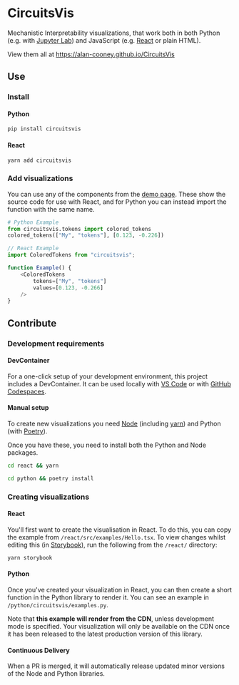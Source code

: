 # CircuitsVis

Mechanistic Interpretability visualizations, that work both in both Python (e.g. with
[Jupyter Lab](https://jupyter.org/)) and JavaScript (e.g. [React](https://reactjs.org/) or plain HTML).

View them all at https://alan-cooney.github.io/CircuitsVis

## Use

### Install

#### Python

```bash
pip install circuitsvis
```

#### React

```bash
yarn add circuitsvis
```

### Add visualizations

You can use any of the components from the [demo
page](https://alan-cooney.github.io/CircuitsVis). These show the source code for
use with React, and for Python you can instead import the function with the same
name.

```Python
# Python Example
from circuitsvis.tokens import colored_tokens
colored_tokens(["My", "tokens"], [0.123, -0.226])
```

```TypeScript
// React Example
import ColoredTokens from "circuitsvis";

function Example() {
    <ColoredTokens
        tokens=["My", "tokens"]
        values=[0.123, -0.266]
    />
}
```

## Contribute

### Development requirements

#### DevContainer

For a one-click setup of your development environment, this project includes a
DevContainer. It can be used locally with [VS
Code](https://marketplace.visualstudio.com/items?itemName=ms-vscode-remote.remote-containers)
or with [GitHub Codespaces](https://github.com/features/codespaces).

#### Manual setup

To create new visualizations you need [Node](https://nodejs.org/en/) (including
[yarn](https://classic.yarnpkg.com/lang/en/docs/install/#mac-stable)) and Python
(with [Poetry](https://python-poetry.org/)).

Once you have these, you need to install both the Python and Node packages.

```bash
cd react && yarn
```

```bash
cd python && poetry install
```

### Creating visualizations

#### React

You'll first want to create the visualisation in React. To do this, you can copy
the example from `/react/src/examples/Hello.tsx`. To view changes whilst editing
this (in [Storybook](https://classic.yarnpkg.com/lang/en/docs/install/#mac-stable)), run the following from the `/react/` directory:

```bash
yarn storybook
```

#### Python

Once you've created your visualization in React, you can then create a short
function in the Python library to render it. You can see an example in
`/python/circuitsvis/examples.py`.

Note that **this example will render from the CDN**, unless development mode is
specified. Your visualization will only be available on the CDN once it has been
released to the latest production version of this library.

#### Continuous Delivery

When a PR is merged, it will automatically release updated minor versions of the
Node and Python libraries.
